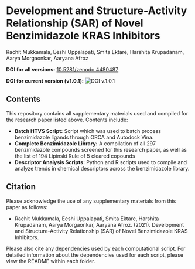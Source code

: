 # Development and Structure-Activity Relationship (SAR) of Novel Benzimidazole KRAS Inhibitors
Rachit Mukkamala, Eeshi Uppalapati, Smita Ektare, Harshita Krupadanam, Aarya Morgaonkar, Aaryana Afroz

**DOI for all versions:** [10.5281/zenodo.4480487](https://doi.org/10.5281/zenodo.4480487)

**DOI for current version (v1.0.1):** ![DOI v.1.0.1](https://zenodo.org/badge/doi/10.5281/zenodo.4480803.svg)

## Contents
This repository contains all supplementary materials used and compiled for the research paper listed above. Contents include:
- **Batch HTVS Script:** Script which was used to batch process benzimidazole ligands through ORCA and Autodock Vina.
- **Complete Benzimidazole Library:** A compilation of all 297 benzimidazole compounds screened for this research paper, as well as the list of 194 Lipinski Rule of 5 cleared copounds
- **Descriptor Analysis Scripts:** Python and R scripts used to compile and analyze trends in chemical descriptors across the benzimidazole library.

## Citation
Please acknowledge the use of any supplementary materials from this paper as follows:

- Rachit Mukkamala, Eeshi Uppalapati, Smita Ektare, Harshita Krupadanam, Aarya Morgaonkar, Aaryana Afroz. (2021). Development and Structure-Activity Relationship (SAR) of Novel Benzimidazole KRAS Inhibitors.

Please also cite any dependencies used by each computational script. For detailed information about the dependencies used for each script, please view the README within each folder.
